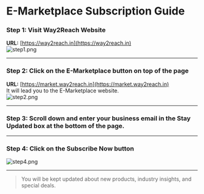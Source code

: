 # E-Marketplace Subscription Guide


### Step 1: Visit Way2Reach Website  
**URL:** [https://way2reach.in](https://way2reach.in)  
![step1.png](step1.png)

---

### Step 2: Click on the **E-Marketplace** button on top of the page  
**URL:** [https://market.way2reach.in](https://market.way2reach.in)  
It will lead you to the E-Marketplace website.  
![step2.png](step2.png)

---

### Step 3: Scroll down and enter your **business email** in the **Stay Updated** box at the bottom of the page.

---

### Step 4: Click on the **Subscribe Now** button  
![step4.png](step4.png)

---

> You will be kept updated about new products, industry insights, and special deals.
